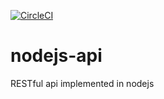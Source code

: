 [![CircleCI](https://circleci.com/gh/xshirade/nodejs-api/tree/master.svg?style=svg)](https://circleci.com/gh/xshirade/nodejs-api/tree/master)

# nodejs-api

RESTful api implemented in nodejs
